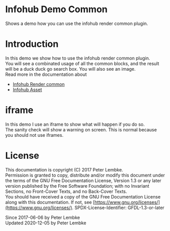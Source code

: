 # Infohub Demo Common
Shows a demo how you can use the infohub render common plugin.  

# Introduction
In this demo we show how to use the infohub render common plugin.  
You will see a combinated usage of all the common blocks, and the result will be a duck duck go search box. You will also see an image.  
Read more in the documentation about  

- [Infohub Render common](plugin,infohub_render_common)
- [Infohub Asset](plugin,infohub_asset)

# iframe
In this demo I use an iframe to show what will happen if you do so.  
The sanity check will show a warning on screen. This is normal because you should not use iframes.  

# License
This documentation is copyright (C) 2017 Peter Lembke.  
Permission is granted to copy, distribute and/or modify this document under the terms of the GNU Free Documentation License, Version 1.3 or any later version published by the Free Software Foundation; with no Invariant Sections, no Front-Cover Texts, and no Back-Cover Texts.  
You should have received a copy of the GNU Free Documentation License along with this documentation. If not, see [https://www.gnu.org/licenses/](https://www.gnu.org/licenses/).  SPDX-License-Identifier: GFDL-1.3-or-later  

Since 2017-06-06 by Peter Lembke  
Updated 2020-12-05 by Peter Lembke  

